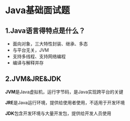 # Java基础面试题

## 1.Java语言得特点是什么？

* 面向对象，三大特性封装、继承、多态
* 与平台无关，JVM
* 支持多线程、支持网络编程
* 编译与解释并存

## 2.JVM&JRE&JDK

**JVM**是Java虚拟机，运行字节码，是Java实现跨平台的关键

**JRE**是Java运行环境，提供给使用者使用，不适用于开发环境

**JDK**包含开发环境与大量开发包，提供给开发人员使用

